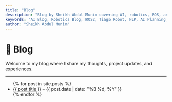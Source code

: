```yaml
---
title: "Blog"
description: "Blog by Sheikh Abdul Munim covering AI, robotics, ROS, and autonomous systems."
keywords: "AI Blog, Robotics Blog, ROS2, Tiago Robot, NLP, AI Planning, Sheikh Abdul Munim"
author: "Sheikh Abdul Munim"
---
```



# 📝 Blog

Welcome to my blog where I share my thoughts, project updates, and experiences.

---

<ul>
  {% for post in site.posts %}
    <li>
      <a href="{{ post.url }}">{{ post.title }}</a> - {{ post.date | date: "%B %d, %Y" }}
    </li>
  {% endfor %}
</ul>
